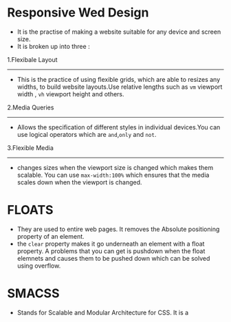 # Responsive Wed Design
- It is the practise of making a website suitable for any device and screen size.
- It is broken up into three :

1.Flexibale Layout
 _________________


  - This is the practice of using flexible grids, which are able to resizes any widths, to build website layouts.Use relative lengths such as `vm` viewport width , `vh` viewport height and others.

2.Media Queries
________________

- Allows the specification of different styles in individual devices.You can use logical operators which are `and`,`only` and `not`.

3.Flexible Media
________________
- changes sizes when the viewport size is changed which makes them scalable. You can use `max-width:100%` which ensures that the media scales down when the viewport is changed.

# FLOATS

- They are used to entire web pages. It removes the Absolute positioning property of an element.
- the `clear` property makes it go  underneath an element with a float property. A problems that you can get is pushdown when the float elemnets and causes them to be pushed down which can be solved using overflow.

# SMACSS
- Stands for Scalable and Modular Architecture for CSS. It is a 